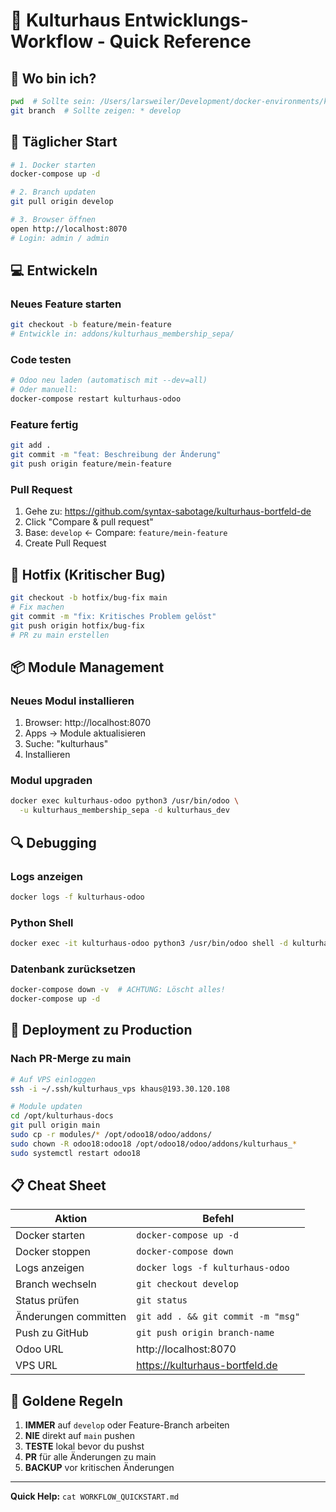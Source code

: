 # 🚀 Kulturhaus Entwicklungs-Workflow - Quick Reference

## 📍 Wo bin ich?
```bash
pwd  # Sollte sein: /Users/larsweiler/Development/docker-environments/kulturhaus-dev
git branch  # Sollte zeigen: * develop
```

## 🔄 Täglicher Start
```bash
# 1. Docker starten
docker-compose up -d

# 2. Branch updaten
git pull origin develop

# 3. Browser öffnen
open http://localhost:8070
# Login: admin / admin
```

## 💻 Entwickeln

### Neues Feature starten
```bash
git checkout -b feature/mein-feature
# Entwickle in: addons/kulturhaus_membership_sepa/
```

### Code testen
```bash
# Odoo neu laden (automatisch mit --dev=all)
# Oder manuell:
docker-compose restart kulturhaus-odoo
```

### Feature fertig
```bash
git add .
git commit -m "feat: Beschreibung der Änderung"
git push origin feature/mein-feature
```

### Pull Request
1. Gehe zu: https://github.com/syntax-sabotage/kulturhaus-bortfeld-de
2. Click "Compare & pull request"
3. Base: `develop` ← Compare: `feature/mein-feature`
4. Create Pull Request

## 🚨 Hotfix (Kritischer Bug)
```bash
git checkout -b hotfix/bug-fix main
# Fix machen
git commit -m "fix: Kritisches Problem gelöst"
git push origin hotfix/bug-fix
# PR zu main erstellen
```

## 📦 Module Management

### Neues Modul installieren
1. Browser: http://localhost:8070
2. Apps → Module aktualisieren
3. Suche: "kulturhaus"
4. Installieren

### Modul upgraden
```bash
docker exec kulturhaus-odoo python3 /usr/bin/odoo \
  -u kulturhaus_membership_sepa -d kulturhaus_dev
```

## 🔍 Debugging

### Logs anzeigen
```bash
docker logs -f kulturhaus-odoo
```

### Python Shell
```bash
docker exec -it kulturhaus-odoo python3 /usr/bin/odoo shell -d kulturhaus_dev
```

### Datenbank zurücksetzen
```bash
docker-compose down -v  # ACHTUNG: Löscht alles!
docker-compose up -d
```

## 🚀 Deployment zu Production

### Nach PR-Merge zu main
```bash
# Auf VPS einloggen
ssh -i ~/.ssh/kulturhaus_vps khaus@193.30.120.108

# Module updaten
cd /opt/kulturhaus-docs
git pull origin main
sudo cp -r modules/* /opt/odoo18/odoo/addons/
sudo chown -R odoo18:odoo18 /opt/odoo18/odoo/addons/kulturhaus_*
sudo systemctl restart odoo18
```

## 📋 Cheat Sheet

| Aktion | Befehl |
|--------|--------|
| Docker starten | `docker-compose up -d` |
| Docker stoppen | `docker-compose down` |
| Logs anzeigen | `docker logs -f kulturhaus-odoo` |
| Branch wechseln | `git checkout develop` |
| Status prüfen | `git status` |
| Änderungen committen | `git add . && git commit -m "msg"` |
| Push zu GitHub | `git push origin branch-name` |
| Odoo URL | http://localhost:8070 |
| VPS URL | https://kulturhaus-bortfeld.de |

## 🎯 Goldene Regeln

1. **IMMER** auf `develop` oder Feature-Branch arbeiten
2. **NIE** direkt auf `main` pushen
3. **TESTE** lokal bevor du pushst
4. **PR** für alle Änderungen zu main
5. **BACKUP** vor kritischen Änderungen

---
**Quick Help:** `cat WORKFLOW_QUICKSTART.md`